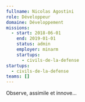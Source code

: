 ```yaml
---
fullname: Nicolas Agostini
role: Développeur
domaine: Développement
missions:
  - start: 2018-06-01
    end: 2019-01-01
    status: admin
    employer: minarm
    startups:
      - civils-de-la-defense
startups:
  - civils-de-la-defense
teams: []
---
```

Observe, assimile et innove...